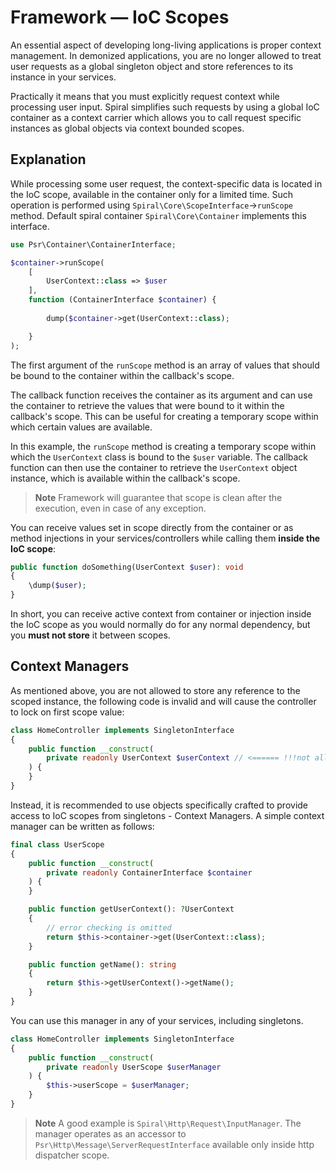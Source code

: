 # Framework — IoC Scopes

An essential aspect of developing long-living applications is proper context management. In demonized applications,
you are no longer allowed to treat user requests as a global singleton object and store references to its instance in 
your services.

Practically it means that you must explicitly request context while processing user input. Spiral simplifies such 
requests by using a global IoC container as a context carrier which allows you to call request specific instances as 
global objects via context bounded scopes.

## Explanation

While processing some user request, the context-specific data is located in the IoC scope, available in the container
only for a limited time. Such operation is performed using `Spiral\Core\ScopeInterface`->`runScope` method. Default
spiral container `Spiral\Core\Container` implements this interface.

```php
use Psr\Container\ContainerInterface;

$container->runScope(
    [
        UserContext::class => $user
    ],
    function (ContainerInterface $container) {
    
        dump($container->get(UserContext::class);

    }
);
```

The first argument of the `runScope` method is an array of values that should be bound to the container within the 
callback's scope.

The callback function receives the container as its argument and can use the container to retrieve the values that were 
bound to it within the callback's scope. This can be useful for creating a temporary scope within which certain values 
are available.

In this example, the `runScope` method is creating a temporary scope within which the `UserContext` class is bound to the 
`$user` variable. The callback function can then use the container to retrieve the `UserContext` object instance, which 
is available within the callback's scope.

> **Note**
> Framework will guarantee that scope is clean after the execution, even in case of any exception.

You can receive values set in scope directly from the container or as method injections in your services/controllers
while calling them **inside the IoC scope**:

```php
public function doSomething(UserContext $user): void
{
    \dump($user);
}
```

In short, you can receive active context from container or injection inside the IoC scope as you would normally do
for any normal dependency, but you **must not store** it between scopes.

## Context Managers

As mentioned above, you are not allowed to store any reference to the scoped instance, the following code is invalid and
will cause the controller to lock on first scope value:

```php app/src/Interface/Controller/HomeController.php
class HomeController implements SingletonInterface
{
    public function __construct(
        private readonly UserContext $userContext // <====== !!!not allowed!!!
    ) {
    }
}
```

Instead, it is recommended to use objects specifically crafted to provide access to IoC scopes from singletons - Context
Managers. A simple context manager can be written as follows:

```php
final class UserScope
{
    public function __construct(
        private readonly ContainerInterface $container
    ) {
    }

    public function getUserContext(): ?UserContext
    {
        // error checking is omitted
        return $this->container->get(UserContext::class);
    }

    public function getName(): string
    {
        return $this->getUserContext()->getName();
    }
}
```

You can use this manager in any of your services, including singletons.

```php app/src/Interface/Controller/HomeController.php
class HomeController implements SingletonInterface
{
    public function __construct(
        private readonly UserScope $userManager
    ) {
        $this->userScope = $userManager;
    }
}
```

> **Note**
> A good example is `Spiral\Http\Request\InputManager`. The manager operates as an accessor
> to `Psr\Http\Message\ServerRequestInterface` available only inside http dispatcher scope.
